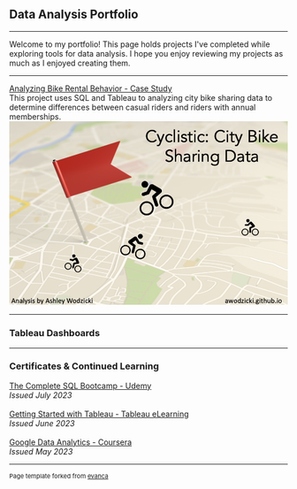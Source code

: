 ## Data Analysis Portfolio

---
Welcome to my portfolio! This page holds projects I've completed while exploring tools for data analysis. I hope you enjoy reviewing my projects as much as I enjoyed creating them.

---

[Analyzing Bike Rental Behavior - Case Study](/cyclisticbikeshare.md)
<br>
This project uses SQL and Tableau to analyzing city bike sharing data to determine differences between casual riders and riders with annual memberships.
<img src="images/cyclisticcover.png"/>

---

### Tableau Dashboards


---
### Certificates & Continued Learning

[The Complete SQL Bootcamp - Udemy](/certs/Udemy_TheCompleteSQLBootcamp.pdf)<br>
*Issued July 2023*
<br><br>
[Getting Started with Tableau - Tableau eLearning](/certs/Tableau_eLearning_Getting_started_with_tableau.pdf)<br>
*Issued June 2023*
<br><br>
[Google Data Analytics - Coursera ](/certs/Coursera_GoogleDataAnalytics.pdf)<br>
*Issued May 2023*



---
<p style="font-size:11px">Page template forked from <a href="https://github.com/evanca/quick-portfolio">evanca</a></p>
<!-- Remove above link if you don't want to attibute -->
